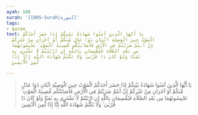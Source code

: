 ```yaml
---
ayah: 106
surah: '[[005-Surah|سورة]]'
tags:
- quran
text: يَا أَيُّهَا الَّذِينَ آمَنُوا شَهَادَةُ بَيْنِكُمْ إِذَا حَضَرَ أَحَدَكُمُ
  الْمَوْتُ حِينَ الْوَصِيَّةِ اثْنَانِ ذَوَا عَدْلٍ مِّنكُمْ أَوْ آخَرَانِ مِنْ غَيْرِكُمْ
  إِنْ أَنتُمْ ضَرَبْتُمْ فِي الْأَرْضِ فَأَصَابَتْكُم مُّصِيبَةُ الْمَوْتِ ۚ تَحْبِسُونَهُمَا
  مِن بَعْدِ الصَّلَاةِ فَيُقْسِمَانِ بِاللَّهِ إِنِ ارْتَبْتُمْ لَا نَشْتَرِي بِهِ
  ثَمَنًا وَلَوْ كَانَ ذَا قُرْبَىٰ ۙ وَلَا نَكْتُمُ شَهَادَةَ اللَّهِ إِنَّا إِذًا
  لَّمِنَ الْآثِمِينَ

---
```

> يَا أَيُّهَا الَّذِينَ آمَنُوا شَهَادَةُ بَيْنِكُمْ إِذَا حَضَرَ أَحَدَكُمُ الْمَوْتُ حِينَ الْوَصِيَّةِ اثْنَانِ ذَوَا عَدْلٍ مِّنكُمْ أَوْ آخَرَانِ مِنْ غَيْرِكُمْ إِنْ أَنتُمْ ضَرَبْتُمْ فِي الْأَرْضِ فَأَصَابَتْكُم مُّصِيبَةُ الْمَوْتِ ۚ تَحْبِسُونَهُمَا مِن بَعْدِ الصَّلَاةِ فَيُقْسِمَانِ بِاللَّهِ إِنِ ارْتَبْتُمْ لَا نَشْتَرِي بِهِ ثَمَنًا وَلَوْ كَانَ ذَا قُرْبَىٰ ۙ وَلَا نَكْتُمُ شَهَادَةَ اللَّهِ إِنَّا إِذًا لَّمِنَ الْآثِمِينَ
